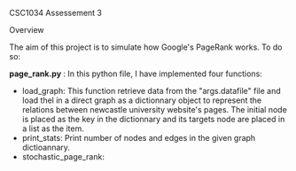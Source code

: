 CSC1034 Assessement 3



Overview

The aim of this project is to simulate how Google's PageRank works.
To do so:

**page_rank.py** : In this python file, I have implemented four functions:
- load_graph: This function retrieve data from the "args.datafile" file and load thel in a direct graph as a dictionnary object
to represent the relations between newcastle university website's pages.
The initial node is placed as the key in the dictionnary and its targets node are placed in a list as the item.
- print_stats: Print number of nodes and edges in the given graph dictioannary.
- stochastic_page_rank: 